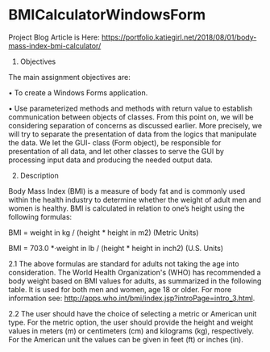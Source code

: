 # BMICalculatorWindowsForm

Project Blog Article is Here: https://portfolio.katiegirl.net/2018/08/01/body-mass-index-bmi-calculator/

1. Objectives

The main assignment objectives are:

• To create a Windows Forms application.

• Use parameterized methods and methods with return value to establish communication between objects of classes.
From this point on, we will be considering separation of concerns as discussed earlier. More precisely, we will try to separate the
presentation of data from the logics that manipulate the data. We let the GUI- class (Form object), be responsible for presentation
of all data, and let other classes to serve the GUI by processing input data and producing the needed output data.


2. Description

Body Mass Index (BMI) is a measure of body fat and is commonly used within the health industry to determine whether the weight
of adult men and women is healthy. BMI is calculated in relation to one’s height using the following formulas:

BMI = weight in kg / (height * height in m2) (Metric Units)

BMI = 703.0 *·weight in lb / (height * height in inch2) (U.S. Units)


2.1 The above formulas are standard for adults not taking the age into consideration. The World Health Organization's (WHO)
has recommended a body weight based on BMI values for adults, as summarized in the following table. It is used for both
men and women, age 18 or older. For more information see: http://apps.who.int/bmi/index.jsp?introPage=intro_3.html.


2.2 The user should have the choice of selecting a metric or American unit type. For the metric option, the user should provide
the height and weight values in meters (m) or centimeters (cm) and kilograms (kg), respectively. For the American unit the
values can be given in feet (ft) or inches (in).
